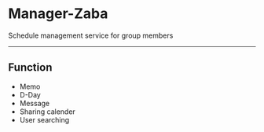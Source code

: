 # Manager-Zaba
Schedule management service for group members

---
## Function
- Memo
- D-Day
- Message
- Sharing calender
- User searching

